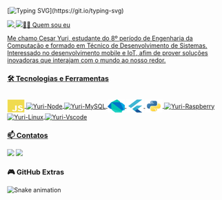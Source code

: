 [![Typing SVG](https://readme-typing-svg.demolab.com?font=Fira+Code&duration=4000&pause=500&color=2C9ACA&random=false&width=435&lines=Ol%C3%A1%2C+me+chamo+Cesar+Yuri!+;Seja+bem+vindo+a+este+perfil!)](https://git.io/typing-svg)

<div>
  <a href="https://github.com/cesaryuri">
    <img height="180em" src="https://github-readme-stats.vercel.app/api/top-langs/?username=cesaryuri&layout=compact&langs_count=7&theme=algolia"/>
    <img loading="lazy" height="180em" src="https://github-readme-stats.vercel.app/api?username=cesaryuri&show_icons=true&theme=algolia&include_all_commits=true&count_private=true/>

</div>


### 👨‍💻 Quem sou eu
Me chamo Cesar Yuri, estudante do 8º período de Engenharia da Computação e formado em Técnico de Desenvolvimento de Sistemas. Interessado no desenvolvimento mobile e IoT, afim de prover soluções inovadoras que interajam com o mundo ao nosso redor.

### 🛠 Tecnologias e Ferramentas
<div style="display: inline_block"><br>
  <img align="center" alt="Yuri-Js" height="30" width="40" src="https://raw.githubusercontent.com/devicons/devicon/master/icons/javascript/javascript-plain.svg">
  <img align="center" alt="Yuri-Node" height="30" width="40" src="https://cdn.jsdelivr.net/gh/devicons/devicon/icons/nodejs/nodejs-original-wordmark.svg">
  <img align="center" alt="Yuri-MySQL" height="30" width="40" src="https://cdn.jsdelivr.net/gh/devicons/devicon/icons/mysql/mysql-original.svg">
  <img align="center" alt="Yuri-Dart" height="30" width="40" src="https://raw.githubusercontent.com/devicons/devicon/master/icons/dart/dart-original.svg">
  <img align="center" alt="Yuri-Flutter" height="30" width="40" src="https://raw.githubusercontent.com/devicons/devicon/master/icons/flutter/flutter-original.svg">
  <img align="center" alt="Yuri-Python" height="30" width="40" src="https://raw.githubusercontent.com/devicons/devicon/master/icons/python/python-original.svg">
  <img align="center" alt="Yuri-Raspberry" height="30" width="40" src="https://cdn.jsdelivr.net/gh/devicons/devicon/icons/raspberrypi/raspberrypi-original.svg">
  <img align="center" alt="Yuri-Linux" height="30" width="40" src="https://cdn.jsdelivr.net/gh/devicons/devicon/icons/linux/linux-original.svg">
  <img align="center" alt="Yuri-Vscode" height="30" width="40" src="https://cdn.jsdelivr.net/gh/devicons/devicon/icons/vscode/vscode-original.svg">
</div>

### 📫 Contatos
<div> 
  <a href="https://www.linkedin.com/in/cesar-yuri" target="_blank"><img src="https://img.shields.io/badge/-LinkedIn-%230077B5?style=for-the-badge&logo=linkedin&logoColor=white" target="_blank"></a> 
  <a href="mailto:cesaryurisam@gmail.com"><img src="https://img.shields.io/badge/-Gmail-%23333?style=for-the-badge&logo=gmail&logoColor=white" target="_blank"></a>
</div>

### 🎮 GitHub Extras

![Snake animation](https://github.com/cesaryuri/cesaryuri/blob/output/github-contribution-grid-snake.svg)
